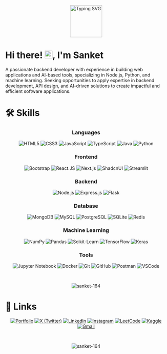<p align="center">
  <img height="100" src="https://readme-typing-svg.herokuapp.com?font=Roboto&size=25&color=777777&center=true&vCenter=true&lines=🌐+Full-Stack+Web+Development;🤖+Machine+Learning;🧑🏻‍💻+Learning+New+Tech;" alt="Typing SVG">
</p>

<h1>Hi there! <img src="https://media.giphy.com/media/hvRJCLFzcasrR4ia7z/giphy.gif" width="24px" height="24px">, I'm Sanket</h1>
A passionate backend developer with experience in building web applications and AI-based tools, specializing in Node.js, Python, and machine learning. Seeking opportunities to apply expertise in backend development, API design, and AI-driven solutions to create impactful and efficient software applications.

# 🛠️ Skills

<div align="center">

### Languages

![HTML5](https://img.shields.io/badge/HTML5-E34F26?style=for-the-badge&logo=html5&logoColor=white)
![CSS3](https://img.shields.io/badge/CSS3-1572B6?style=for-the-badge&logo=css3&logoColor=white)
![JavaScript](https://img.shields.io/badge/JavaScript-323330?style=for-the-badge&logo=javascript&logoColor=F7DF1E)
![TypeScript](https://img.shields.io/badge/TypeScript-3178C6?style=for-the-badge&logo=typescript&logoColor=white)
![Java](https://custom-icon-badges.demolab.com/badge/Java-ED8B00?logo=java&logoColor=fff&style=for-the-badge)
![Python](https://img.shields.io/badge/Python-3776AB?style=for-the-badge&logo=python&logoColor=white)

### Frontend

![Bootstrap](https://img.shields.io/badge/Bootstrap-7952B3?style=for-the-badge&logo=bootstrap&logoColor=white)
![React.JS](https://img.shields.io/badge/React-20232A?style=for-the-badge&logo=react&logoColor=61DAFB)
![Next.js](https://img.shields.io/badge/Next.js-000000?style=for-the-badge&logo=nextdotjs&logoColor=white)
![ShadcnUI](https://img.shields.io/badge/ShadcnUI-000000?style=for-the-badge&logo=shadcnui&logoColor=white)
![Streamlit](https://img.shields.io/badge/Streamlit-FF4B4B?style=for-the-badge&logo=streamlit&logoColor=white)

### Backend

![Node.js](https://img.shields.io/badge/Node-5FA04E?style=for-the-badge&logo=node.js&logoColor=FFFFFF)
![Express.js](https://img.shields.io/badge/Express-000000?style=for-the-badge&logo=express&logoColor=FFFFFF)
![Flask](https://img.shields.io/badge/Flask-000000?style=for-the-badge&logo=flask&logoColor=white)

### Database

![MongoDB](https://img.shields.io/badge/MongoDB-47A248?style=for-the-badge&logo=mongodb&logoColor=white)
![MySQL](https://img.shields.io/badge/MySQL-4479A1?style=for-the-badge&logo=mysql&logoColor=white)
![PostgreSQL](https://img.shields.io/badge/PostgreSQL-316192?style=for-the-badge&logo=postgresql&logoColor=white)
![SQLite](https://img.shields.io/badge/SQLite-0F8D4C?style=for-the-badge&logo=sqlite&logoColor=white)
![Redis](https://img.shields.io/badge/Redis-DC382D?style=for-the-badge&logo=redis&logoColor=white)

### Machine Learning

![NumPy](https://img.shields.io/badge/NumPy-013243?style=for-the-badge&logo=numpy&logoColor=white)
![Pandas](https://img.shields.io/badge/Pandas-150458?style=for-the-badge&logo=pandas&logoColor=white)
![Scikit-Learn](https://img.shields.io/badge/Scikit_Learn-F7931E?style=for-the-badge&logo=scikit-learn&logoColor=white)
![TensorFlow](https://img.shields.io/badge/TensorFlow-FF6F00?style=for-the-badge&logo=tensorflow&logoColor=white)
![Keras](https://img.shields.io/badge/Keras-D00000?style=for-the-badge&logo=keras&logoColor=white)

### Tools

![Jupyter Notebook](https://img.shields.io/badge/Jupyter-FA0F00?style=for-the-badge&logo=jupyter&logoColor=white)
![Docker](https://img.shields.io/badge/Docker-2CA5E0?style=for-the-badge&logo=docker&logoColor=white)
![Git](https://img.shields.io/badge/Git-F05032?style=for-the-badge&logo=git&logoColor=white)
![GitHub](https://img.shields.io/badge/GitHub-181717?style=for-the-badge&logo=github&logoColor=white)
![Postman](https://img.shields.io/badge/Postman-FF6C37?style=for-the-badge&logo=postman&logoColor=white)
![VSCode](https://img.shields.io/badge/VSCode-0078D4?style=for-the-badge&logo=visual-studio-code&logoColor=white)
</div>

<br />
<p align="center"><img align="center" src="https://github-readme-stats.vercel.app/api/top-langs?username=sanket-164&show_icons=true&locale=en&layout=compact" alt="sanket-164" /></p>

# 🔗 Links
<div align="center">
    
[![Portfolio](https://img.shields.io/badge/Portfolio-FF004F?style=for-the-badge&logo=Google-chrome&logoColor=white)](https://www.ssanket.tech/) 
[![X (Twitter)](https://img.shields.io/badge/X(Twitter)-000000?style=for-the-badge&logo=x&logoColor=white)](https://x.com/sanket_164) 
[![LinkedIn](https://custom-icon-badges.demolab.com/badge/LinkedIn-0A66C2?logo=linkedin-white&logoColor=fff&style=for-the-badge)](https://linkedin.com/in/sanketsadadiya) 
[![Instagram](https://img.shields.io/badge/Instagram-E4405F?style=for-the-badge&logo=instagram&logoColor=white)](https://instagram.com/sanket_164) 
[![LeetCode](https://img.shields.io/badge/LeetCode-F7941E?style=for-the-badge&logo=leetcode&logoColor=white)](https://www.leetcode.com/sanket_164)
[![Kaggle](https://img.shields.io/badge/Kaggle-20BEFF?style=for-the-badge&logo=kaggle&logoColor=white)](https://www.kaggle.com/sanketsadadiya)
[![Gmail](https://img.shields.io/badge/Gmail-DB4437?style=for-the-badge&logo=gmail&logoColor=white)](mailto:sanketsadadiya53@gmail.com)

</div>

<br />
<p align="center"> <img src="https://komarev.com/ghpvc/?username=sanket-164&label=Profile%20views&color=0e75b6&style=flat" alt="sanket-164" /> </p>
<br />
